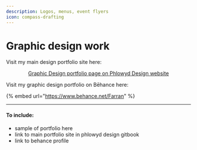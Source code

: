 ```yaml
---
description: Logos, menus, event flyers
icon: compass-drafting
---
```


# Graphic design work

Visit my main design portfolio site here:

<p align="center"><a href="https://app.gitbook.com/s/Jz3BfoxqzUCPONNAxkIl/portfolio/graphic-design-work" class="button primary">Graphic Design portfolio page on Phlowyd Design website</a></p>

Visit my graphic design portfolio on Bēhance here:

{% embed url="https://www.behance.net/Farran" %}



***

#### To include:

* sample of portfolio here
* link to main portfolio site in phlowyd design gitbook
* link to behance profile
